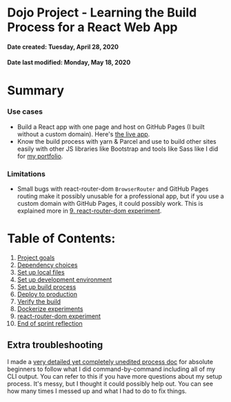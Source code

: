 # Dojo Project - Learning the Build Process for a React Web App
#### Date created: Tuesday, April 28, 2020
#### Date last modified: Monday, May 18, 2020

# Summary

### Use cases
 - Build a React app with one page and host on GitHub Pages (I built without a custom domain). Here's [the live app](https://hashbangash.github.io/dojo/).
 - Know the build process with yarn & Parcel and use to build other sites easily with other JS libraries like Bootstrap and tools like Sass like I did for [my portfolio](https://hashbangash.github.io/dev/).

### Limitations
 - Small bugs with react-router-dom `BrowserRouter` and GitHub Pages routing make it possibly unusable for a professional app, but if you use a custom domain with GitHub Pages, it could possibly work. This is explained more in [9. react-router-dom experiment](./wiki/router.md).

# Table of Contents:

1. [Project goals](./wiki/goals.md)
2. [Dependency choices](./wiki/dependencies.md)
3. [Set up local files](./wiki/local.md)
4. [Set up development environment](./wiki/dev.md)
5. [Set up build process](./wiki/build_process.md)
6. [Deploy to production](./wiki/deploy.md)
7. [Verify the build](./wiki/verify.md)
8. [Dockerize experiments](./wiki/docker.md)
9. [react-router-dom experiment](./wiki/router.md)
10. [End of sprint reflection](./wiki/reflect.md)

## Extra troubleshooting
I made a [very detailed yet completely unedited process doc](./wiki/process_beginners.md) for absolute beginners to follow what I did command-by-command including all of my CLI output. You can refer to this if you have more questions about my setup process. It's messy, but I thought it could possibly help out. You can see how many times I messed up and what I had to do to fix things.
